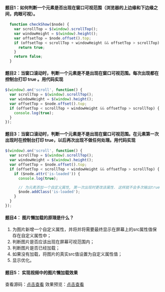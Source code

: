 #### 题目1：如何判断一个元素是否出现在窗口可视范围（浏览器的上边缘和下边缘之间，肉眼可视）。

```javascript
  function checkShow($node) {
    var scrollTop = $(window).scrollTop();
    var windowHeight = $(window).height();
    var offsetTop = $node.offset().top;
    if (offsetTop < scrollTop + windowHeight && offsetTop > scrollTop) {
      return true;
    }
    return false;
  }
```

#### 题目2：当窗口滚动时，判断一个元素是不是出现在窗口可视范围。每次出现都在控制台打印 true 。用代码实现

```javascript
$(window).on('scroll', function() {
  var scrollTop = $(window).scrollTop();
  var windowHeight = $(window).height();
  var offsetTop = $node.offset().top;
  if (offsetTop < scrollTop + windowHeight && offsetTop > scrollTop) {
    console.log(true);
  }
});
```

#### 题目3：当窗口滚动时，判断一个元素是不是出现在窗口可视范围。在元素第一次出现时在控制台打印 true，以后再次出现不做任何处理。用代码实现

```javascript
$(window).on('scroll', function() {
  var scrollTop = $(window).scrollTop();
  var windowHeight = $(window).height();
  var offsetTop = $node.offset().top;
  if (offsetTop < scrollTop + windowHeight && offsetTop > scrollTop) {
    if ($node.attr('is-loaded')) {
      console.log(true);

      // 为元素添加一个自定义属性, 第一次出现时更改该属性. 这样就不会多次输出true
      $node.addClass('is-loaded');
    }
  }
});
```

#### 题目4： 图片懒加载的原理是什么？

1. 为图片新增一个自定义属性，并将并将需要最终显示在屏幕上的src属性值保存在自定义属性中；
2. 判断图片是否应该出现在屏幕可视范围内；
3. 判断图片是否已经加载；
4. 如果没有加载，将图片的真实src值设置为自定义属性值；
5. 显示优化。

#### 题目5： 实现视频中的图片懒加载效果

查看源码：[点击查看](https://github.com/z2x/code-learning/blob/master/web/delay-loading.html)
效果预览：[点击查看](https://z2x.github.io/code-learning/web/delay-loading.html)



